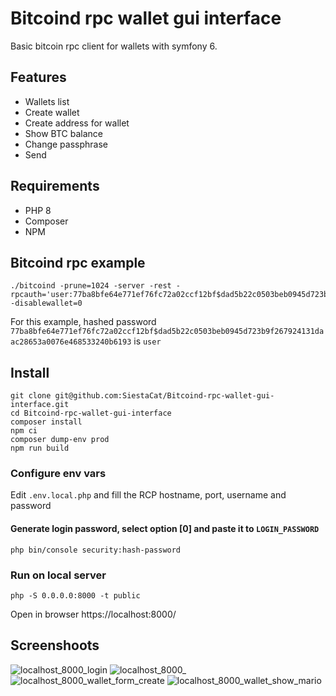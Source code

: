 # Bitcoind rpc wallet gui interface
Basic bitcoin rpc client for wallets with symfony 6.

## Features

- Wallets list
- Create wallet
- Create address for wallet
- Show BTC balance
- Change passphrase
- Send

## Requirements

- PHP 8
- Composer
- NPM

## Bitcoind rpc example

```
./bitcoind -prune=1024 -server -rest -rpcauth='user:77ba8bfe64e771ef76fc72a02ccf12bf$dad5b22c0503beb0945d723b9f267924131daac28653a0076e468533240b6193' -disablewallet=0
```

For this example, hashed password `77ba8bfe64e771ef76fc72a02ccf12bf$dad5b22c0503beb0945d723b9f267924131daac28653a0076e468533240b6193` is `user`

## Install
```
git clone git@github.com:SiestaCat/Bitcoind-rpc-wallet-gui-interface.git
cd Bitcoind-rpc-wallet-gui-interface
composer install
npm ci
composer dump-env prod
npm run build
```

### Configure env vars

Edit `.env.local.php` and fill the RCP hostname, port, username and password

#### Generate login password, select option [0] and paste it to `LOGIN_PASSWORD`

```
php bin/console security:hash-password
```

### Run on local server

```
php -S 0.0.0.0:8000 -t public
```
Open in browser https://localhost:8000/

## Screenshoots

![localhost_8000_login](https://github.com/SiestaCat/Bitcoind-rpc-wallet-gui-interface/assets/53893905/87ce3362-d873-4aed-9ab0-d8a9c32ab047)
![localhost_8000_](https://github.com/SiestaCat/Bitcoind-rpc-wallet-gui-interface/assets/53893905/0343ca2f-61cb-459f-9882-5698b883eb52)
![localhost_8000_wallet_form_create](https://github.com/SiestaCat/Bitcoind-rpc-wallet-gui-interface/assets/53893905/92aa5875-a088-4ba8-bf2b-4316930c9637)
![localhost_8000_wallet_show_mario](https://github.com/SiestaCat/Bitcoind-rpc-wallet-gui-interface/assets/53893905/3dc6cc36-f5ae-4236-aa26-cb8f47756a94)
